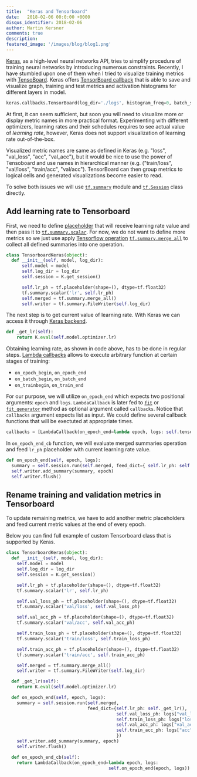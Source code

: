 ```yaml
---
title:  "Keras and Tensorboard"
date:   2018-02-06 00:0:00 +0000
disqus_identifier: 2018-02-06
author: Martin Kersner
comments: true
description: 
featured_image: '/images/blog/blog1.png'
---
```


[Keras](https://keras.io/), as a high-level neural networks API, tries to simplify procedure of training neural networks by introducing numerous constraints.
Recently, I have stumbled upon one of them when I tried to visualize training metrics with [TensoBoard](https://www.tensorflow.org/programmers_guide/summaries_and_tensorboard).
Keras offers [TensorBoard callback](https://keras.io/callbacks/#tensorboard) that is able to save and visualize graph, training and test metrics and activation histograms for different layers in model.

```python
keras.callbacks.TensorBoard(log_dir='./logs', histogram_freq=0, batch_size=32, write_graph=True, write_grads=False, write_images=False, embeddings_freq=0, embeddings_layer_names=None, embeddings_metadata=None)
```

At first, it can seem sufficient, but soon you will need to visualize more or display metric names in more practical format.
Experimenting with different optimizers, learning rates and their schedules requires to see actual value of *learning rate*, however, Keras does not support visualization of learning rate out-of-the-box.

Visualized metric names are same as defined in Keras (e.g. "loss", "val_loss", "acc", "val_acc"), but it would be nice to use the power of Tensoboard and use names in hierarchical manner (e.g. ("train/loss", "val/loss", "train/acc", "val/acc"). TensorBoard can then group metrics to logical cells and generated visualizations become easier to read.

To solve both issues we will use [`tf.summary`](https://www.tensorflow.org/api_docs/python/tf/summary) module and [`tf.Session`](https://www.tensorflow.org/api_docs/python/tf/Session) class directly.

## Add learning rate to Tensorboard
First, we need to define [placeholder](https://www.tensorflow.org/api_docs/python/tf/placeholder) that will receive learning rate value and then pass it to [`tf.summary.scalar`](https://www.tensorflow.org/api_docs/python/tf/summary/scalar).
For now, we do not want to define more metrics so we just use apply [Tensorflow operation](https://www.tensorflow.org/api_docs/python/tf/Operation) [`tf.summary.merge_all`](https://www.tensorflow.org/api_docs/python/tf/summary/merge_all) to collect all defined summaries into one operation.

```python
class TensorboardKeras(object):
  def __init__(self, model, log_dir):
      self.model = model
      self.log_dir = log_dir
      self.session = K.get_session()

      self.lr_ph = tf.placeholder(shape=(), dtype=tf.float32)
      tf.summary.scalar('lr', self.lr_ph)
      self.merged = tf.summary.merge_all()
      self.writer = tf.summary.FileWriter(self.log_dir)
```

The next step is to get current value of learning rate. With Keras we can access it through [Keras backend](https://keras.io/backend/).

```python
def _get_lr(self):
    return K.eval(self.model.optimizer.lr)
```

Obtaining learning rate, as shown in code above, has to be done in regular steps.
[Lambda callbacks](https://keras.io/callbacks/#lambdacallback) allows to execute arbitrary function at certain stages of training:
* `on_epoch_begin`, `on_epoch_end`
* `on_batch_begin`, `on_batch_end`
* `on_trainbegin`, `on_train_end`

For our purpose, we will utilize `on_epoch_end` which expects two positional arguments: `epoch` and `logs`.
`LambdaCallback` is later fed to [`fit`](https://keras.io/models/sequential/#fit) or [`fit_generator`](https://keras.io/models/sequential/#fit_generator) method as optional argument called `callbacks`.
Notice that `callbacks` argument expects list as input. We could define several callback functions that will be exectuted at appropriate times.

```python
callbacks = [LambdaCallback(on_epoch_end=lambda epoch, logs: self.tensorboard.on_epoch_end_cb(epoch, logs))]
```

In `on_epoch_end_cb` function, we will evaluate merged summaries operation and feed `lr_ph` placeholder with current learning rate value.

```python
def on_epoch_end(self, epoch, logs):
  summary = self.session.run(self.merged, feed_dict={ self.lr_ph: self._get_lr() })
  self.writer.add_summary(summary, epoch)
  self.writer.flush()
```

## Rename training and validation metrics in Tensorboard
To update remaining metrics, we have to add another metric placeholders and feed current metric values at the end of every epoch.

Below you can find full example of custom Tensorboard class that is supported by Keras.

```python
class TensorboardKeras(object):
  def __init__(self, model, log_dir):
    self.model = model
    self.log_dir = log_dir
    self.session = K.get_session()

    self.lr_ph = tf.placeholder(shape=(), dtype=tf.float32)
    tf.summary.scalar('lr', self.lr_ph)

    self.val_loss_ph = tf.placeholder(shape=(), dtype=tf.float32)
    tf.summary.scalar('val/loss', self.val_loss_ph)

    self.val_acc_ph = tf.placeholder(shape=(), dtype=tf.float32)
    tf.summary.scalar('val/acc', self.val_acc_ph)

    self.train_loss_ph = tf.placeholder(shape=(), dtype=tf.float32)
    tf.summary.scalar('train/loss', self.train_loss_ph)

    self.train_acc_ph = tf.placeholder(shape=(), dtype=tf.float32)
    tf.summary.scalar('train/acc', self.train_acc_ph)

    self.merged = tf.summary.merge_all()
    self.writer = tf.summary.FileWriter(self.log_dir)

  def _get_lr(self):
    return K.eval(self.model.optimizer.lr)

  def on_epoch_end(self, epoch, logs):
    summary = self.session.run(self.merged,
                               feed_dict={self.lr_ph: self._get_lr(),
                                          self.val_loss_ph: logs["val_loss"],
                                          self.train_loss_ph: logs["loss"],
                                          self.val_acc_ph: logs["val_acc"],
                                          self.train_acc_ph: logs["acc"]
                                          })
    self.writer.add_summary(summary, epoch)
    self.writer.flush()

  def on_epoch_end_cb(self):
    return LambdaCallback(on_epoch_end=lambda epoch, logs:
                                       self.on_epoch_end(epoch, logs))
```
